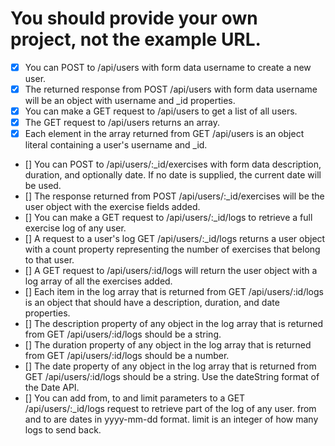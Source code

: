 # You should provide your own project, not the example URL.
- [x] You can POST to /api/users with form data username to create a new user.
- [x] The returned response from POST /api/users with form data username will be an object with username and _id properties.
- [x] You can make a GET request to /api/users to get a list of all users.
- [x] The GET request to /api/users returns an array.
- [x] Each element in the array returned from GET /api/users is an object literal containing a user's username and _id.
- [] You can POST to /api/users/:_id/exercises with form data description, duration, and optionally date. If no date is supplied, the current date will be used.
- [] The response returned from POST /api/users/:_id/exercises will be the user object with the exercise fields added.
- [] You can make a GET request to /api/users/:_id/logs to retrieve a full exercise log of any user.
- [] A request to a user's log GET /api/users/:_id/logs returns a user object with a count property representing the number of exercises that belong to that user.
- [] A GET request to /api/users/:id/logs will return the user object with a log array of all the exercises added.
- [] Each item in the log array that is returned from GET /api/users/:id/logs is an object that should have a description, duration, and date properties.
- [] The description property of any object in the log array that is returned from GET /api/users/:id/logs should be a string.
- [] The duration property of any object in the log array that is returned from GET /api/users/:id/logs should be a number.
- [] The date property of any object in the log array that is returned from GET /api/users/:id/logs should be a string. Use the dateString format of the Date API.
- [] You can add from, to and limit parameters to a GET /api/users/:_id/logs request to retrieve part of the log of any user. from and to are dates in yyyy-mm-dd format. limit is an integer of how many logs to send back.